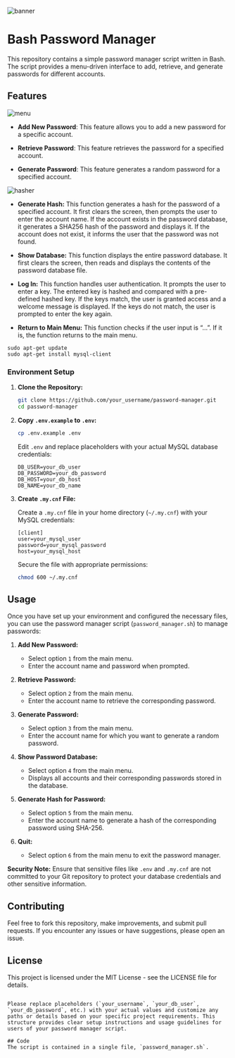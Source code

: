 
![banner](https://github.com/ParsaBordbar/Password_manager_bashscript/assets/124056966/22c412ca-d70e-412b-9e01-0a03b43fe733)

# Bash Password Manager

This repository contains a simple password manager script written in Bash. The script provides a menu-driven interface to add, retrieve, and generate passwords for different accounts.

## Features
![menu](https://github.com/ParsaBordbar/Password_manager_bashscript/assets/124056966/1c6c502d-9406-4fa5-919a-511bd619267f)

- **Add New Password**: This feature allows you to add a new password for a specific account.

- **Retrieve Password**: This feature retrieves the password for a specified account.

- **Generate Password**: This feature generates a random password for a specified account.


![hasher](https://github.com/ParsaBordbar/Password_manager_bashscript/assets/124056966/1515364a-8f86-4a55-ba97-9dd9b451bfc1)  
- **Generate Hash:** This function generates a hash for the password of a specified account. It first clears the screen, then prompts the user to enter the account name. If the account exists in the password database, it generates a SHA256 hash of the password and displays it. If the account does not exist, it informs the user that the password was not found.

- **Show Database:** This function displays the entire password database. It first clears the screen, then reads and displays the contents of the password database file.

- **Log In:** This function handles user authentication. It prompts the user to enter a key. The entered key is hashed and compared with a pre-defined hashed key. If the keys match, the user is granted access and a welcome message is displayed. If the keys do not match, the user is prompted to enter the key again.

- **Return to Main Menu:** This function checks if the user input is “…”. If it is, the function returns to the main menu.


```
sudo apt-get update
sudo apt-get install mysql-client
```

### Environment Setup

1. **Clone the Repository:**

   ```bash
   git clone https://github.com/your_username/password-manager.git
   cd password-manager
   ```

2. **Copy `.env.example` to `.env`:**

   ```bash
   cp .env.example .env
   ```

   Edit `.env` and replace placeholders with your actual MySQL database credentials:

   ```
   DB_USER=your_db_user
   DB_PASSWORD=your_db_password
   DB_HOST=your_db_host
   DB_NAME=your_db_name
   ```

3. **Create `.my.cnf` File:**

   Create a `.my.cnf` file in your home directory (`~/.my.cnf`) with your MySQL credentials:

   ```
   [client]
   user=your_mysql_user
   password=your_mysql_password
   host=your_mysql_host
   ```

   Secure the file with appropriate permissions:

   ```bash
   chmod 600 ~/.my.cnf
   ```

## Usage

Once you have set up your environment and configured the necessary files, you can use the password manager script (`password_manager.sh`) to manage passwords:

1. **Add New Password:**

   - Select option `1` from the main menu.
   - Enter the account name and password when prompted.

2. **Retrieve Password:**

   - Select option `2` from the main menu.
   - Enter the account name to retrieve the corresponding password.

3. **Generate Password:**

   - Select option `3` from the main menu.
   - Enter the account name for which you want to generate a random password.

4. **Show Password Database:**

   - Select option `4` from the main menu.
   - Displays all accounts and their corresponding passwords stored in the database.

5. **Generate Hash for Password:**

   - Select option `5` from the main menu.
   - Enter the account name to generate a hash of the corresponding password using SHA-256.

6. **Quit:**

   - Select option `6` from the main menu to exit the password manager.

**Security Note:** Ensure that sensitive files like `.env` and `.my.cnf` are not committed to your Git repository to protect your database credentials and other sensitive information.

## Contributing

Feel free to fork this repository, make improvements, and submit pull requests. If you encounter any issues or have suggestions, please open an issue.

## License

This project is licensed under the MIT License - see the LICENSE file for details.
```

Please replace placeholders (`your_username`, `your_db_user`, `your_db_password`, etc.) with your actual values and customize any paths or details based on your specific project requirements. This structure provides clear setup instructions and usage guidelines for users of your password manager script.

## Code
The script is contained in a single file, `password_manager.sh`.
